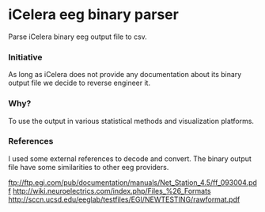 iCelera eeg binary parser
=========================

Parse iCelera binary eeg output file to csv.

### Initiative

As long as iCelera does not provide any documentation about its binary output
file we decide to reverse engineer it.

### Why?

To use the output in various statistical methods and visualization platforms.

### References

I used some external references to decode and convert. The binary output file have some similarities to other eeg providers.

ftp://ftp.egi.com/pub/documentation/manuals/Net_Station_4.5/ff_093004.pdf
http://wiki.neuroelectrics.com/index.php/Files_%26_Formats
http://sccn.ucsd.edu/eeglab/testfiles/EGI/NEWTESTING/rawformat.pdf

